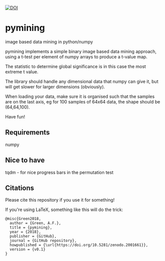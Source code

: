 [![DOI](https://zenodo.org/badge/160683478.svg)](https://zenodo.org/badge/latestdoi/160683478)

# pymining
image based data mining in python/numpy

pymining implements a simple binary image based data mining approach, using a t-test per element of numpy arrays to produce a t-value map.

The statistic to determine global significance is in this case the most extreme t value.

The library should handle any dimensional data that numpy can give it, but will get slower for larger dimensions (obviously). 

When loading your data, make sure it is organised such that the samples are on the last axis, eg for 100 samples of 64x64 data, the shape should be (64,64,100).

Have fun!


## Requirements
numpy

## Nice to have 
tqdm - for nice progress bars in the permutation test


## Citations
Please cite this repository if you use it for something!

If you're using LaTeX, something like this will do the trick:
```
@misc{Green2018,
  author = {Green, A.F.},
  title = {pymining},
  year = {2018},
  publisher = {GitHub},
  journal = {GitHub repository},
  howpublished = {\url{https://doi.org/10.5281/zenodo.2001661}},
  version = {v0.1}
}
```
